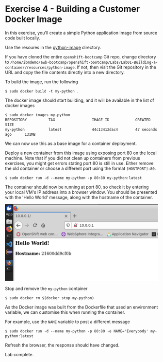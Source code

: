 # Exercise 4 - Building a Customer Docker Image

In this exercise, you'll create a simple Python application image from source code built locally.

Use the resoures in the [python-image](resources/python-image) directory.

If you have cloned the entire `openshift-bootcamp` Git repo, change directory to `/home/ibmdemo/awb-bootcamp/openshift-bootcamp/Labs/Lab01-Building-a-container/resources/python-image`. If not, then visit the Git repository in the URL and copy the file contents directly into a new directory.

To build the image, run the following

```
$ sudo docker build -t my-python .
```

The docker image should start building, and it will be available in the list of docker images

```
$ sudo docker images my-python
REPOSITORY          TAG                 IMAGE ID            CREATED             SIZE
my-python           latest              44c13412dac4        47 seconds ago      131MB
```

We can now use this as a base image for a container deployment.

Deploy a new container from this image using exposing port 80 on the local machine. Note that if you did not clean up containers from previous exercises, you might get errors stating port 80 is still in use. Either remove the old container or choose a different port using the format `[HOSTPORT]:80`.

```
$ sudo docker run -d --name my-python -p 80:80 my-python:latest
```

The container should now be running at port 80, so check it by entering your local VM's IP address into a browser window. You should be presented with the 'Hello World' message, along with the hostname of the container.

![](img/python-helloworld.png)

Stop and remove the `my-python` container

```
$ sudo docker rm $(docker stop my-python)
```

As the Docker image was built from the Dockerfile that used an environment variable, we can customise this when running the container.

For example, use the `NAME` variable to post a different message

```
$ sudo docker run -d --name my-python -p 80:80 -e NAME='Everybody' my-python:latest
```

Refresh the browser, the response should have changed.

Lab complete.